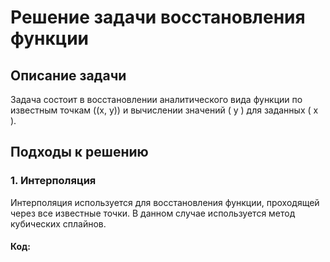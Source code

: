 # Решение задачи восстановления функции

## Описание задачи
Задача состоит в восстановлении аналитического вида функции по известным точкам \((x, y)\) и вычислении значений \( y \) для заданных \( x \).

## Подходы к решению

### 1. Интерполяция
Интерполяция используется для восстановления функции, проходящей через все известные точки. В данном случае используется метод кубических сплайнов.

#### Код:
```python

